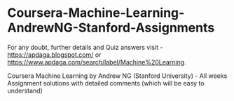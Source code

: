 # Coursera-Machine-Learning-AndrewNG-Stanford-Assignments
For any doubt, further details and Quiz answers visit - https://apdaga.blogspot.com/ or https://www.apdaga.com/search/label/Machine%20Learning.

Coursera Machine Learning by Andrew NG (Stanford University) - All weeks Assignment solutions with detailed comments (which will be easy to understand)
